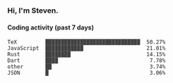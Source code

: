 ### Hi, I'm Steven.

#### Coding activity (past 7 days)
```
TeX         ▓▓▓▓▓▓▓▓▓▓▓▓▓▓▓▓▓▓▓▓▓▓▓▓▓▓▓▓▓▓  50.27%
JavaScript  ▓▓▓▓▓▓▓▓▓▓▓▓                    21.01%
Rust        ▓▓▓▓▓▓▓▓                        14.15%
Dart        ▓▓▓▓                             7.78%
other       ▓▓                               3.74%
JSON        ▓                                3.06%
```
